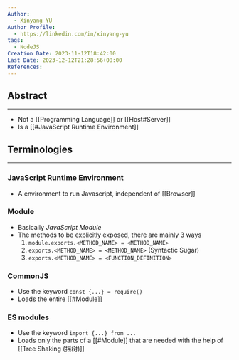 ```yaml
---
Author:
  - Xinyang YU
Author Profile:
  - https://linkedin.com/in/xinyang-yu
tags:
  - NodeJS
Creation Date: 2023-11-12T18:42:00
Last Date: 2023-12-12T21:28:56+08:00
References: 
---
```

## Abstract
---
- Not a [[Programming Language]] or [[Host#Server]]
- Is a [[#JavaScript Runtime Environment]]



## Terminologies
---
### JavaScript Runtime Environment
- A environment to run Javascript, independent of [[Browser]]
### Module
- Basically *JavaScript Module*
- The methods to be explicitly exposed, there are mainly 3 ways
	1) `module.exports.<METHOD_NAME> = <METHOD_NAME>`
	2) `exports.<METHOD_NAME> = <METHOD_NAME>` (Syntactic Sugar)
	3) `exports.<METHOD_NAME> = <FUNCTION_DEFINITION>`
### CommonJS
- Use the keyword `const {...} = require()`
- Loads the entire [[#Module]]
### ES modules
- Use the keyword `import {...} from ...`
- Loads only the parts of a [[#Module]] that are needed with the help of [[Tree Shaking (摇树)]]